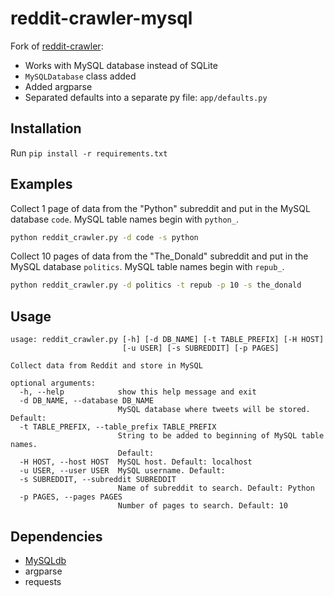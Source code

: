 # reddit-crawler-mysql

Fork of [reddit-crawler](https://github.com/larissaleite/reddit-crawler):
- Works with MySQL database instead of SQLite
- `MySQLDatabase` class added
- Added argparse
- Separated defaults into a separate py file: `app/defaults.py`

## Installation

Run `pip install -r requirements.txt`

## Examples

Collect 1 page of data from the "Python" subreddit and put in the MySQL database `code`. MySQL table names begin with `python_`.

```bash
python reddit_crawler.py -d code -s python
```

Collect 10 pages of data from the "The_Donald" subreddit and put in the MySQL database `politics`. MySQL table names begin with `repub_`.

```bash
python reddit_crawler.py -d politics -t repub -p 10 -s the_donald
```

## Usage

```
usage: reddit_crawler.py [-h] [-d DB_NAME] [-t TABLE_PREFIX] [-H HOST]
                         [-u USER] [-s SUBREDDIT] [-p PAGES]

Collect data from Reddit and store in MySQL

optional arguments:
  -h, --help            show this help message and exit
  -d DB_NAME, --database DB_NAME
                        MySQL database where tweets will be stored. Default:
  -t TABLE_PREFIX, --table_prefix TABLE_PREFIX
                        String to be added to beginning of MySQL table names.
                        Default:
  -H HOST, --host HOST  MySQL host. Default: localhost
  -u USER, --user USER  MySQL username. Default: 
  -s SUBREDDIT, --subreddit SUBREDDIT
                        Name of subreddit to search. Default: Python
  -p PAGES, --pages PAGES
                        Number of pages to search. Default: 10
```

## Dependencies
- [MySQLdb](http://mysql-python.sourceforge.net/MySQLdb.html)
- argparse
- requests
